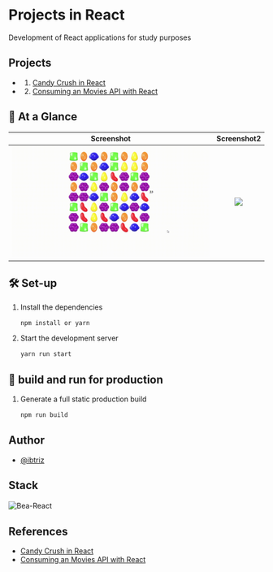 
# Projects in React

Development of React applications for study purposes

## Projects

- 1. [Candy Crush in React](https://www.youtube.com/watch?v=PBrEq9Wd6_U&t=437s)
- 2. [Consuming an Movies API with React](https://www.youtube.com/watch?v=PBrEq9Wd6_U&t=437s)

## 👀 At a Glance
| Screenshot                                         | Screenshot2                                              | 
| :------------------------------------------------: | :------------------------------------------------------: | 
|![Demontração](demonst/React-App-Google-Chrome-2022-03-28-21-08-32.gif)    |    ![](/instagram-clone/screenshots/screenshot%20(2).png)| 


## 🛠 Set-up

1. Install the dependencies

   ```sh
   npm install or yarn
   ```

2. Start the development server

   ```sh
   yarn run start
   ```

## 🚀 build and run for production

1. Generate a full static production build

   ```sh
   npm run build
   ```


## Author

- [@ibtriz](https://www.github.com/ibtriz)


## Stack
   <img align="center" alt="Bea-React" height="30" width="40" src="https://cdn.jsdelivr.net/gh/devicons/devicon/icons/react/react-original.svg">

## References

- [Candy Crush in React](https://www.youtube.com/watch?v=PBrEq9Wd6_U&t=437s)
-  [Consuming an Movies API with React](https://www.youtube.com/watch?v=b6N29J_utw4&list=PLOzZAH_pgb_QGWVmQwkRFTYhHuG1qKHIR)